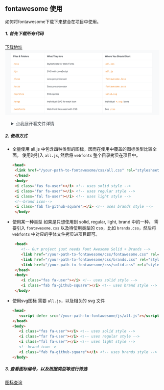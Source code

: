 ## fontawesome 使用

如何将fontawesome下载下来整合在项目中使用。

##### 1. 首先下载所有代码
[下载地址](https://fontawesome.com/v5.15/how-to-use/on-the-web/setup/hosting-font-awesome-yourself)
![](images/fontawesome@2x.png)

<details style="margin-left:20px;color:#495057;">
  <summary>点我展开看文件详情</summary>
  <pre><code>
fontawesome-free-5.15.3-web
├─ LICENSE.txt
├─ attribution.js
├─ css
│  ├─ all.css
│  ├─ all.min.css
│  ├─ brands.css
│  ├─ brands.min.css
│  ├─ fontawesome.css
│  ├─ fontawesome.min.css
│  ├─ regular.css
│  ├─ regular.min.css
│  ├─ solid.css
│  ├─ solid.min.css
│  ├─ svg-with-js.css
│  ├─ svg-with-js.min.css
│  ├─ v4-shims.css
│  └─ v4-shims.min.css
├─ js
│  ├─ all.js
│  ├─ all.min.js
│  ├─ brands.js
│  ├─ brands.min.js
│  ├─ conflict-detection.js
│  ├─ conflict-detection.min.js
│  ├─ fontawesome.js
│  ├─ fontawesome.min.js
│  ├─ regular.js
│  ├─ regular.min.js
│  ├─ solid.js
│  ├─ solid.min.js
│  ├─ v4-shims.js
│  └─ v4-shims.min.js
├─ less
│  ├─ _animated.less
│  ├─ _bordered-pulled.less
│  ├─ _core.less
│  ├─ _fixed-width.less
│  ├─ _icons.less
│  ├─ _larger.less
│  ├─ _list.less
│  ├─ _mixins.less
│  ├─ _rotated-flipped.less
│  ├─ _screen-reader.less
│  ├─ _shims.less
│  ├─ _stacked.less
│  ├─ _variables.less
│  ├─ brands.less
│  ├─ fontawesome.less
│  ├─ regular.less
│  ├─ solid.less
│  └─ v4-shims.less
├─ metadata
│  ├─ categories.yml
│  ├─ icons.json
│  ├─ icons.yml
│  ├─ shims.json
│  ├─ shims.yml
│  └─ sponsors.yml
├─ scss
│  ├─ _animated.scss
│  ├─ _bordered-pulled.scss
│  ├─ _core.scss
│  ├─ _fixed-width.scss
│  ├─ _icons.scss
│  ├─ _larger.scss
│  ├─ _list.scss
│  ├─ _mixins.scss
│  ├─ _rotated-flipped.scss
│  ├─ _screen-reader.scss
│  ├─ _shims.scss
│  ├─ _stacked.scss
│  ├─ _variables.scss
│  ├─ brands.scss
│  ├─ fontawesome.scss
│  ├─ regular.scss
│  ├─ solid.scss
│  └─ v4-shims.scss
├─ sprites
│  ├─ brands.svg
│  ├─ regular.svg
│  └─ solid.svg
├─ svgs
│  ├─ .DS_Store
│  ├─ brands
│  │  ├─ 500px.svg
│  │  ├─ accessible-icon.svg
│  │  ├─ accusoft.svg
|  |  └─...
│  └─ solid
│     ├─ ad.svg
│     ├─ address-book.svg
│     └─ ...
└─ webfonts
   ├─ fa-brands-400.eot
   ├─ fa-brands-400.svg
   ├─ fa-brands-400.ttf
   ├─ fa-brands-400.woff
   ├─ fa-brands-400.woff2
   ├─ fa-regular-400.eot
   ├─ fa-regular-400.svg
   ├─ fa-regular-400.ttf
   ├─ fa-regular-400.woff
   ├─ fa-regular-400.woff2
   ├─ fa-solid-900.eot
   ├─ fa-solid-900.svg
   ├─ fa-solid-900.ttf
   ├─ fa-solid-900.woff
   └─ fa-solid-900.woff2
  </code></pre>
</details>

##### 2. 使用方式
- 全量使用
  all.js 中包含四种类型的图标，因而在使用中覆盖的图标类型比较全面。
  使用时引入 `all.js`, 然后将 `webfonts` 整个目录拷贝在项目中。
  ```html
  <head>
   <link href="/your-path-to-fontawesome/css/all.css" rel="stylesheet"> <!--load all styles -->
   </head>
   <body>
   <i class="fas fa-user"></i> <!-- uses solid style -->
   <i class="far fa-user"></i> <!-- uses regular style -->
   <i class="fal fa-user"></i> <!-- uses light style -->
   <!--brand icon-->
   <i class="fab fa-github-square"></i> <!-- uses brands style -->
   </body>
  ```
- 使用某一种类型
  如果是只想使用到 solid, regular, light, brand 中的一种。
  需要引入 `fontawesome.css` 以及待使用类型的 css，比如 `brands.css`，然后将 `webfonts` 中对应的字体文件拷贝进项目即可。
  ```html
   <head>
      <!-- Our project just needs Font Awesome Solid + Brands -->
      <link href="/your-path-to-fontawesome/css/fontawesome.css" rel="stylesheet">
      <link href="/your-path-to-fontawesome/css/brands.css" rel="stylesheet">
      <link href="/your-path-to-fontawesome/css/solid.css" rel="stylesheet">
   </head>
   <body>
      <i class="fas fa-user"></i> <!-- uses solid style -->
      <i class="fab fa-github-square"></i> <!-- uses brand style -->
   </body>
  ```

- 使用svg图标
   需要 `all.js`，以及相关的 svg 文件
   ```html
   <head>
      <script defer src="/your-path-to-fontawesome/js/all.js"></script> <!--load all styles -->
   </head>
   <body>
      <i class="fas fa-user"></i> <!-- uses solid style -->
      <i class="far fa-user"></i> <!-- uses regular style -->
      <i class="fal fa-user"></i> <!-- uses light style -->
      <!--brand icon-->
      <i class="fab fa-github-square"></i> <!-- uses brands style -->
   </body>
   ```

##### 3. 查看图标编号，以及根据类型等进行筛选
[图标查询](https://fontawesome.com/v5.15/icons?d=gallery&p=2&q=book&s=solid)

